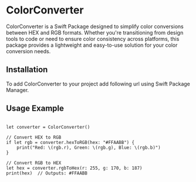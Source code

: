 # ColorConverter

ColorConverter is a Swift Package designed to simplify color conversions between HEX and RGB formats. Whether you're transitioning from design tools to code or need to ensure color consistency across platforms, this package provides a lightweight and easy-to-use solution for your color conversion needs.

## Installation

To add ColorConverter to your project add following url using Swift Package Manager.

## Usage Example
``` import ColorConverter

let converter = ColorConverter()

// Convert HEX to RGB
if let rgb = converter.hexToRGB(hex: "#FFAABB") {
    print("Red: \(rgb.r), Green: \(rgb.g), Blue: \(rgb.b)")
}

// Convert RGB to HEX
let hex = converter.rgbToHex(r: 255, g: 170, b: 187)
print(hex)  // Outputs: #FFAABB
```
